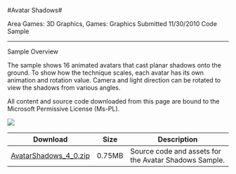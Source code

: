 #Avatar Shadows#

Area
Games: 3D Graphics, Games: Graphics
Submitted
11/30/2010
Code Sample

---

Sample Overview

The sample shows 16 animated avatars that cast planar shadows onto the ground. To show how the technique scales, each avatar has its own animation and rotation value. Camera and light direction can be rotated to view the shadows from various angles.


All content and source code downloaded from this page are bound to the Microsoft Permissive License (Ms-PL).

 ![](https://github.com/kniEngine/XNAGameStudio/blob/master/Images/avatarshadows1.png)

 
Download | Size | Description
---|---|---|
[AvatarShadows_4_0.zip](https://github.com/kniEngine/XNAGameStudio/blob/master/Samples/AvatarShadows_4_0.zip?raw=true) | 0.75MB | Source code and assets for the Avatar Shadows Sample.
